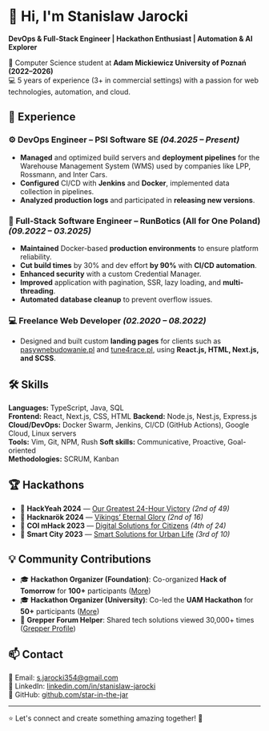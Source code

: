 # 👋 Hi, I'm Stanislaw Jarocki  
**DevOps & Full-Stack Engineer | Hackathon Enthusiast | Automation & AI Explorer**

📍 Computer Science student at **Adam Mickiewicz University of Poznań (2022–2026)**  
💻 5 years of experience (3+ in commercial settings) with a passion for web technologies, automation, and cloud.

## 💼 Experience

### ⚙️ DevOps Engineer – PSI Software SE *(04.2025 – Present)*  
- **Managed** and optimized build servers and **deployment pipelines** for the Warehouse Management System (WMS) used by companies like LPP, Rossmann, and Inter Cars.  
- **Configured** CI/CD with **Jenkins** and **Docker**, implemented data collection in pipelines.  
- **Analyzed** **production logs** and participated in **releasing new versions**.

### 🚀 Full-Stack Software Engineer – RunBotics (All for One Poland) *(09.2022 – 03.2025)*  
- **Maintained** Docker-based **production environments** to ensure platform reliability.  
- **Cut build times** by 30% and dev effort **by 90%** with **CI/CD automation**.  
- **Enhanced security** with a custom Credential Manager.  
- **Improved** application with pagination, SSR, lazy loading, and **multi-threading**.  
- **Automated** **database cleanup** to prevent overflow issues.

### 💻 Freelance Web Developer *(02.2020 – 08.2022)*  
- Designed and built custom **landing pages** for clients such as [pasywnebudowanie.pl](https://pasywnebudowanie.pl) and [tune4race.pl](https://tune4race.pl), using **React.js, HTML, Next.js, and SCSS**.

## 🛠️ Skills

**Languages:** TypeScript, Java, SQL  
**Frontend:** React, Next.js, CSS, HTML
**Backend:** Node.js, Nest.js, Express.js  
**Cloud/DevOps:** Docker Swarm, Jenkins, CI/CD (GitHub Actions), Google Cloud, Linux servers  
**Tools:** Vim, Git, NPM, Rush
**Soft skills:** Communicative, Proactive, Goal-oriented  
**Methodologies:** SCRUM, Kanban

## 🏆 Hackathons  
- 🥈 **HackYeah 2024** — [Our Greatest 24-Hour Victory](https://bit.ly/hackathon-hackyeah) *(2nd of 49)*  
- 🥈 **Hacknarök 2024** — [Vikings’ Eternal Glory](https://bit.ly/hackathon-hacknarok) *(2nd of 16)*  
- 🥉 **COI mHack 2023** — [Digital Solutions for Citizens](https://bit.ly/hackathon-mhack) *(4th of 24)*  
- 🏅 **Smart City 2023** — [Smart Solutions for Urban Life](https://bit.ly/hackathon-smartcity) *(3rd of 10)*

## 💡 Community Contributions  
- 🎓 **Hackathon Organizer (Foundation)**: Co-organized **Hack of Tomorrow** for **100+** participants ([More](https://www.linkedin.com/feed/update/urn:li:activity:7331291991843954688))  
- 🎓 **Hackathon Organizer (University)**: Co-led the **UAM Hackathon** for **50+** participants ([More](https://bit.ly/uam-hackathon))  
- 💬 **Grepper Forum Helper**: Shared tech solutions viewed 30,000+ times ([Grepper Profile](https://bit.ly/grepper-jarocki))

## 📫 Contact  
📧 Email: [s.jarocki354@gmail.com](mailto:s.jarocki354@gmail.com)  
🔗 LinkedIn: [linkedin.com/in/stanislaw-jarocki](https://www.linkedin.com/in/stanislaw-jarocki)  
🐙 GitHub: [github.com/star-in-the-jar](https://github.com/star-in-the-jar)

---  
⭐ Let's connect and create something amazing together! 🚀
